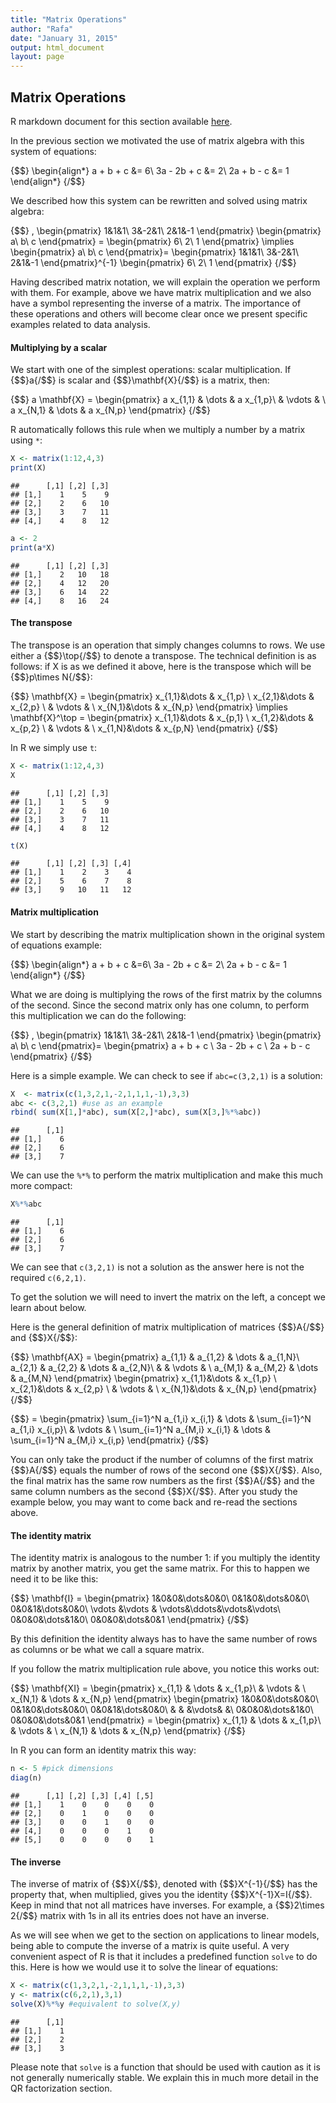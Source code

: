 ```yaml
---
title: "Matrix Operations"
author: "Rafa"
date: "January 31, 2015"
output: html_document
layout: page
---
```




## Matrix Operations

R markdown document for this section available [here](https://github.com/genomicsclass/labs/tree/master/course2/matrix_operations.Rmd).

In the previous section we motivated the use of matrix algebra with this system of equations:


{$$}
\begin{align*}
a + b + c &= 6\\
3a - 2b + c &= 2\\
2a + b  - c &= 1
\end{align*}
{/$$}

We described how this system can be rewritten and solved using matrix algebra:

{$$}
\,
\begin{pmatrix}
1&1&1\\
3&-2&1\\
2&1&-1
\end{pmatrix}
\begin{pmatrix}
a\\
b\\
c
\end{pmatrix} =
\begin{pmatrix}
6\\
2\\
1
\end{pmatrix}
\implies
\begin{pmatrix}
a\\
b\\
c
\end{pmatrix}=
\begin{pmatrix}
1&1&1\\
3&-2&1\\
2&1&-1
\end{pmatrix}^{-1}
\begin{pmatrix}
6\\
2\\
1
\end{pmatrix}
{/$$}

Having described matrix notation, we will explain the operation we perform with them. For example, above we have matrix multiplication and we also have a symbol representing the inverse of a matrix. The importance of these operations and others will become clear once we present specific examples related to data analysis.
 

#### Multiplying by a scalar

We start with one of the simplest operations: scalar multiplication. If {$$}a{/$$} is scalar and {$$}\mathbf{X}{/$$} is a matrix, then:

{$$}
a \mathbf{X} = 
\begin{pmatrix}
  a x_{1,1} & \dots & a x_{1,p}\\
  & \vdots & \\
  a x_{N,1} & \dots & a  x_{N,p}
\end{pmatrix}
{/$$}

R automatically follows this rule when we multiply a number by a matrix using `*`:


```r
X <- matrix(1:12,4,3)
print(X)
```

```
##      [,1] [,2] [,3]
## [1,]    1    5    9
## [2,]    2    6   10
## [3,]    3    7   11
## [4,]    4    8   12
```

```r
a <- 2
print(a*X)
```

```
##      [,1] [,2] [,3]
## [1,]    2   10   18
## [2,]    4   12   20
## [3,]    6   14   22
## [4,]    8   16   24
```


#### The transpose

The transpose is an operation that simply changes columns to rows. We use either a {$$}\top{/$$} to denote a transpose. The technical definition is as follows: if X is as we defined it above, here is the transpose which will be {$$}p\times N{/$$}:


{$$}
\mathbf{X} = \begin{pmatrix}
  x_{1,1}&\dots & x_{1,p} \\
  x_{2,1}&\dots & x_{2,p} \\
   & \vdots & \\
  x_{N,1}&\dots & x_{N,p} 
  \end{pmatrix} \implies
\mathbf{X}^\top = \begin{pmatrix}
  x_{1,1}&\dots & x_{p,1} \\
  x_{1,2}&\dots & x_{p,2} \\
   & \vdots & \\
  x_{1,N}&\dots & x_{p,N} 
  \end{pmatrix}
{/$$}

In R we simply use `t`:


```r
X <- matrix(1:12,4,3)
X
```

```
##      [,1] [,2] [,3]
## [1,]    1    5    9
## [2,]    2    6   10
## [3,]    3    7   11
## [4,]    4    8   12
```

```r
t(X)
```

```
##      [,1] [,2] [,3] [,4]
## [1,]    1    2    3    4
## [2,]    5    6    7    8
## [3,]    9   10   11   12
```

#### Matrix multiplication

We start by describing the matrix multiplication shown in the original system of equations example:

{$$}
\begin{align*}
a + b + c &=6\\
3a - 2b + c &= 2\\
2a + b  - c &= 1
\end{align*}
{/$$}

What we are doing is multiplying the rows of the first matrix by the columns of the second. Since the second matrix only has one column, to perform this multiplication we can do the following:

{$$}
\,
\begin{pmatrix}
1&1&1\\
3&-2&1\\
2&1&-1
\end{pmatrix}
\begin{pmatrix}
a\\
b\\
c
\end{pmatrix}=
\begin{pmatrix}
a + b + c \\
3a - 2b + c \\
2a + b  - c 
\end{pmatrix}
{/$$}

Here is a simple example. We can check to see if `abc=c(3,2,1)` is a solution:


```r
X  <- matrix(c(1,3,2,1,-2,1,1,1,-1),3,3)
abc <- c(3,2,1) #use as an example
rbind( sum(X[1,]*abc), sum(X[2,]*abc), sum(X[3,]%*%abc))
```

```
##      [,1]
## [1,]    6
## [2,]    6
## [3,]    7
```

We can use the `%*%` to perform the matrix multiplication and make this much more compact:


```r
X%*%abc
```

```
##      [,1]
## [1,]    6
## [2,]    6
## [3,]    7
```


We can see that `c(3,2,1)` is not a solution as the answer here is not the required `c(6,2,1)`.

To get the solution we will need to invert the matrix on the left, a concept we learn about below.

Here is the general definition of matrix multiplication of matrices {$$}A{/$$} and {$$}X{/$$}:

{$$}
\mathbf{AX} = \begin{pmatrix}
  a_{1,1} & a_{1,2} & \dots & a_{1,N}\\
  a_{2,1} & a_{2,2} & \dots & a_{2,N}\\
  & & \vdots & \\
  a_{M,1} & a_{M,2} & \dots & a_{M,N}
\end{pmatrix}
\begin{pmatrix}
  x_{1,1}&\dots & x_{1,p} \\
  x_{2,1}&\dots & x_{2,p} \\
   & \vdots & \\
  x_{N,1}&\dots & x_{N,p} 
  \end{pmatrix}
{/$$}
  
{$$}  = \begin{pmatrix}
  \sum_{i=1}^N a_{1,i} x_{i,1} & \dots & \sum_{i=1}^N a_{1,i} x_{i,p}\\
  & \vdots & \\
  \sum_{i=1}^N a_{M,i} x_{i,1} & \dots & \sum_{i=1}^N a_{M,i} x_{i,p}
\end{pmatrix}
{/$$}

You can only take the product if the number of columns of the first matrix {$$}A{/$$} equals the number of rows of the second one {$$}X{/$$}. Also, the final matrix has the same row numbers as the first {$$}A{/$$} and the same column numbers as the second {$$}X{/$$}. 
After you study the example below, you may want to come back and re-read the sections above.

#### The identity matrix

The identity matrix is analogous to the number 1: if you multiply the identity matrix by another matrix, you get the same matrix. For this to happen we need it to be like this:

{$$}
\mathbf{I} = \begin{pmatrix}
1&0&0&\dots&0&0\\
0&1&0&\dots&0&0\\
0&0&1&\dots&0&0\\
\vdots &\vdots & \vdots&\ddots&\vdots&\vdots\\
0&0&0&\dots&1&0\\
0&0&0&\dots&0&1
\end{pmatrix}
{/$$}

By this definition the identity always has to have the same number of rows as columns or be what we call a square matrix.

If you follow the matrix multiplication rule above, you notice this works out:

{$$}
\mathbf{XI} = 
\begin{pmatrix}
   x_{1,1} & \dots &  x_{1,p}\\
  & \vdots & \\
   x_{N,1} & \dots &   x_{N,p}
\end{pmatrix}
\begin{pmatrix}
1&0&0&\dots&0&0\\
0&1&0&\dots&0&0\\
0&0&1&\dots&0&0\\
 & & &\vdots& &\\
0&0&0&\dots&1&0\\
0&0&0&\dots&0&1
\end{pmatrix} = 
\begin{pmatrix}
   x_{1,1} & \dots &  x_{1,p}\\
  & \vdots & \\
   x_{N,1} & \dots & x_{N,p}
\end{pmatrix}
{/$$}


In R you can form an identity matrix this way:

```r
n <- 5 #pick dimensions
diag(n)
```

```
##      [,1] [,2] [,3] [,4] [,5]
## [1,]    1    0    0    0    0
## [2,]    0    1    0    0    0
## [3,]    0    0    1    0    0
## [4,]    0    0    0    1    0
## [5,]    0    0    0    0    1
```

#### The inverse

The inverse of matrix of {$$}X{/$$}, denoted with {$$}X^{-1}{/$$} has the property that, when multiplied, gives you the identity {$$}X^{-1}X=I{/$$}. Keep in mind that not all matrices have inverses. For example, a {$$}2\times 2{/$$} matrix with 1s in all its entries does not have an inverse. 

As we will see when we get to the section on applications to linear models, being able to compute the inverse of a matrix is quite useful. A very convenient aspect of R is that it includes a predefined function `solve` to do this. Here is how we would use it to solve the linear of equations:


```r
X <- matrix(c(1,3,2,1,-2,1,1,1,-1),3,3)
y <- matrix(c(6,2,1),3,1)
solve(X)%*%y #equivalent to solve(X,y)
```

```
##      [,1]
## [1,]    1
## [2,]    2
## [3,]    3
```

Please note that `solve` is a function that should be used with caution as it is not generally numerically stable. We explain this in much more detail in the QR factorization section. 
